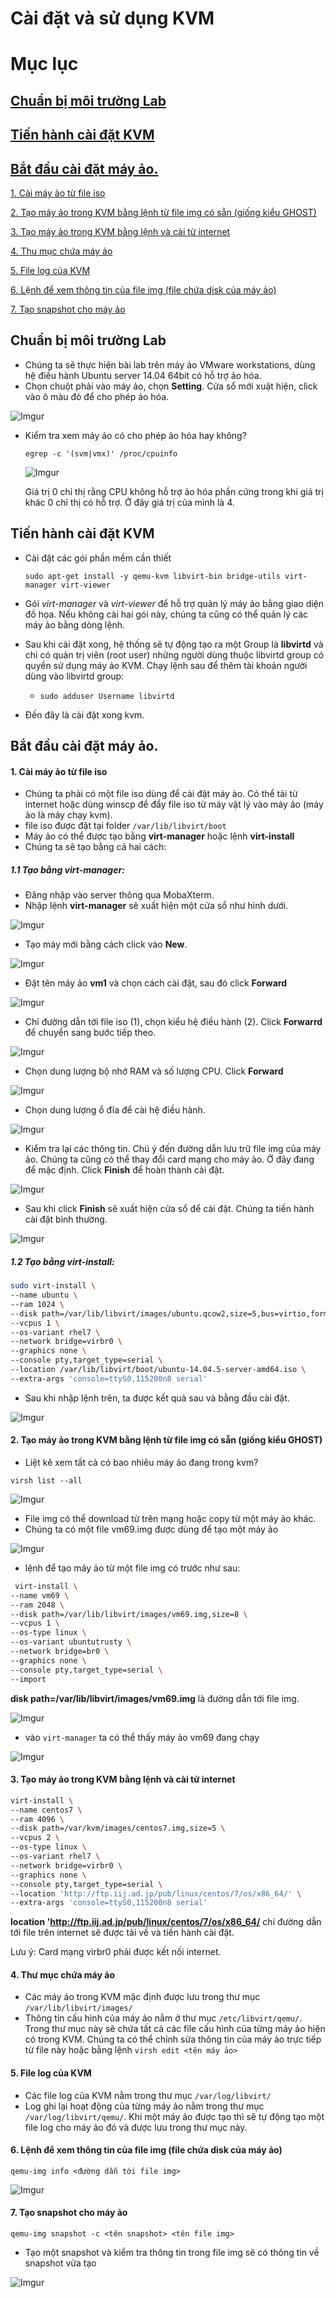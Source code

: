 # Cài đặt và sử dụng KVM

# Mục lục 

## [Chuẩn bị môi trường Lab](#lab)

## [Tiến hành cài đặt KVM](#install)

## [Bắt đầu cài đặt máy ảo.](#start)

[1. Cài máy ảo từ file iso](#1)

[2. Tạo máy ảo trong KVM bằng lệnh từ file img có sẵn (giống kiểu GHOST)](#2)

[3. Tạo máy ảo trong KVM bằng lệnh và cài từ internet](#3)

[4. Thu mục chứa máy ảo](#4)

[5. File log của KVM](#5)

[6. Lệnh để xem thông tin của file img (file chứa disk của máy ảo)](#6)

[7. Tạo snapshot cho máy ảo](#7)

<a name=lab></a>
## Chuẩn bị môi trường Lab

- Chúng ta sẽ thực hiện bài lab trên máy ảo VMware workstations, dùng hệ điều hành Ubuntu server 14.04 64bit có hỗ trợ ảo hóa.
- Chọn chuột phải vào máy ảo, chọn **Setting**. Cửa sổ mới xuật hiện, click vào ô màu đỏ để cho phép ảo hóa.

![Imgur](http://i.imgur.com/y2Wqf24.png)

- Kiểm tra xem máy ảo có cho phép ảo hóa hay không? 

	`egrep -c '(svm|vmx)' /proc/cpuinfo`
	
	![Imgur](http://i.imgur.com/PtLKLlV.png) 

	Giá trị 0 chỉ thị rằng CPU không hỗ trợ ảo hóa phần cứng trong khi giá trị khác 0 chỉ thị có hỗ trợ. Ở đây giá trị của mình là 4.

<a name=install></a>
## Tiến hành cài đặt KVM

- Cài đặt các gói phần mềm cần thiết

	`sudo apt-get install -y qemu-kvm libvirt-bin bridge-utils virt-manager virt-viewer`

- Gói *virt-manager* và *virt-viewer* để hỗ trợ quản lý máy ảo bằng giao diện đồ họa. Nếu không cài hai gói này, chúng ta cũng có thể quản lý các máy ảo bằng dòng lệnh.
- Sau khi cài đặt xong, hệ thống sẽ tự động tạo ra một Group là **libvirtd** và chỉ có quản trị viên (root user) những người dùng thuộc libvirtd group có quyền sử dụng máy ảo KVM. Chạy lệnh sau để thêm tài khoản người dùng vào libvirtd group:
	- `sudo adduser Username libvirtd`


- Đến đây là cài đặt xong kvm. 

<a name=start></a>
## Bắt đầu cài đặt máy ảo.

<a name=1></a>
#### 1. Cài máy ảo từ file iso
- Chúng ta phải có một file iso dùng để cài đặt máy ảo. Có thể tải từ internet hoặc dùng winscp để đẩy file iso từ máy vật lý vào máy ảo (máy ảo là máy chạy kvm).
- file iso được đặt tại folder `/var/lib/libvirt/boot`
- Máy ảo có thể được tạo bằng **virt-manager** hoặc lệnh **virt-install**
- Chúng ta sẽ tạo bằng cả hai cách:
	
##### 1.1 Tạo bằng **virt-manager**:
- Đăng nhập vào server thông qua MobaXterm.
- Nhập lệnh **virt-manager** sẽ xuất hiện một cửa sổ như hình dưới.

![Imgur](http://i.imgur.com/IIWqvvF.png)

- Tạo máy mới bằng cách click vào **New**.

![Imgur](http://i.imgur.com/GhCfmUS.png)

- Đặt tên máy ảo **vm1** và chọn cách cài đặt, sau đó click **Forward**

![Imgur](http://i.imgur.com/BizYAbf.png)

- Chỉ đường dẫn tới file iso (1), chọn kiểu hệ điều hành (2). Click **Forwarrd** để chuyển sang bước tiếp theo.
 
![Imgur](http://i.imgur.com/juNjN5I.png)

- Chọn dung lượng bộ nhớ RAM và số lượng CPU. Click **Forward**

![Imgur](http://i.imgur.com/l1Dw8Oh.png)

- Chọn dung lượng ổ đĩa để cài hệ điều hành.

![Imgur](http://i.imgur.com/aJKV8Vj.png)

- Kiểm tra lại các thông tin. Chú ý đến đường dẫn lưu trữ file img của máy ảo. Chúng ta cũng có thể thay đổi card mạng cho máy ảo. Ở đây đang để mặc định. Click **Finish** để hoàn thành cài đặt.

![Imgur](http://i.imgur.com/Li6SD6v.png)

- Sau khi click **Finish** sẽ xuất hiện cửa sổ để cài đặt. Chúng ta tiến hành cài đặt bình thường.

![Imgur](http://i.imgur.com/vadoGHS.png)

##### 1.2 Tạo bằng **virt-install**:

```sh
sudo virt-install \
--name ubuntu \
--ram 1024 \
--disk path=/var/lib/libvirt/images/ubuntu.qcow2,size=5,bus=virtio,format=qcow2 \
--vcpus 1 \
--os-variant rhel7 \
--network bridge=virbr0 \
--graphics none \
--console pty,target_type=serial \
--location /var/lib/libvirt/boot/ubuntu-14.04.5-server-amd64.iso \
--extra-args 'console=ttyS0,115200n8 serial'
```

- Sau khi nhập lệnh trên, ta được kết quả sau và bằng đầu cài đặt.

![Imgur](http://i.imgur.com/B7ZQ4PS.png)

<a name=2></a>
#### 2. Tạo máy ảo trong KVM bằng lệnh từ file img có sẵn (giống kiểu GHOST)
- Liệt kê xem tất cả có bao nhiêu máy ảo đang trong kvm?

`virsh list --all`

![Imgur](http://i.imgur.com/BYKfBQo.png)

- File img có thể download từ trên mạng hoặc copy từ một máy ảo khác.
- Chúng ta có một file vm69.img được dùng để tạo một máy ảo

![Imgur](http://i.imgur.com/U89gj3g.png)

- lệnh để tạo máy ảo từ một file img có trước như sau: 

```sh 
 virt-install \
--name vm69 \
--ram 2048 \
--disk path=/var/lib/libvirt/images/vm69.img,size=8 \
--vcpus 1 \
--os-type linux \
--os-variant ubuntutrusty \
--network bridge=br0 \
--graphics none \
--console pty,target_type=serial \
--import 
```
**disk path=/var/lib/libvirt/images/vm69.img** là đường dẫn tới file img.

![Imgur](http://i.imgur.com/RLnt1SJ.png)

- vào `virt-manager` ta có thể thấy máy ảo vm69 đang chạy

![Imgur](http://i.imgur.com/YvimqHp.png)

<a name=3></a>
#### 3. Tạo máy ảo trong KVM bằng lệnh và cài từ internet

```sh
virt-install \
--name centos7 \
--ram 4096 \
--disk path=/var/kvm/images/centos7.img,size=5 \
--vcpus 2 \
--os-type linux \
--os-variant rhel7 \
--network bridge=virbr0 \
--graphics none \
--console pty,target_type=serial \
--location 'http://ftp.iij.ad.jp/pub/linux/centos/7/os/x86_64/' \
--extra-args 'console=ttyS0,115200n8 serial'
```

**location 'http://ftp.iij.ad.jp/pub/linux/centos/7/os/x86_64/** chỉ đường dẫn tới file trên internet sẽ được tải về và tiến hành cài đặt. 

Lưu ý: Card mạng virbr0 phải được kết nối internet.
<a name=4></a>
#### 4. Thư mục chứa máy ảo

- Các máy ảo trong KVM mặc định được lưu trong thư mục `/var/lib/libvirt/images/`
- Thông tin cấu hình của máy ảo nằm ở thư mục `/etc/libvirt/qemu/`. Trong thư mục này sẽ chứa tất cả các file cấu hình của từng máy ảo hiện có trong KVM. Chúng ta có thể chỉnh sửa thông tin của máy ảo trực tiếp từ file này hoặc bằng lệnh `virsh edit <tên máy ảo>`

<a name=5></a>
#### 5. File log của KVM
- Các file log của KVM nằm trong thư mục `/var/log/libvirt/`
- Log ghi lại hoạt động của từng máy ảo nằm trong thư mục `/var/log/libvirt/qemu/`. Khi một máy ảo được tạo thì sẽ tự động tạo một file log cho máy ảo đó và được lưu trong thư mục này.

<a name=6></a>
#### 6. Lệnh để xem thông tin của file img (file chứa disk của máy ảo)

`qemu-img info <đường dẫn tới file img>`

![Imgur](http://i.imgur.com/EAQTrGa.png)

<a name=7></a>
#### 7. Tạo snapshot cho máy ảo

`qemu-img snapshot -c <tên snapshot> <tên file img>`

- Tạo một snapshot và kiểm tra thông tin trong file img sẽ có thông tin về snapshot vừa tạo

![Imgur](http://i.imgur.com/cyRKEg2.png)